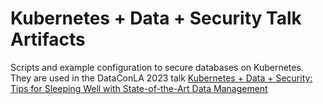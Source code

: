 # Kubernetes + Data + Security Talk Artifacts

Scripts and example configuration to secure databases on Kubernetes. 
They are used in the DataConLA 2023 talk [Kubernetes + Data + Security: Tips for Sleeping Well with State-of-the-Art Data Management](https://www.dataconla.com/sessions/kubernetes-data-security/)
